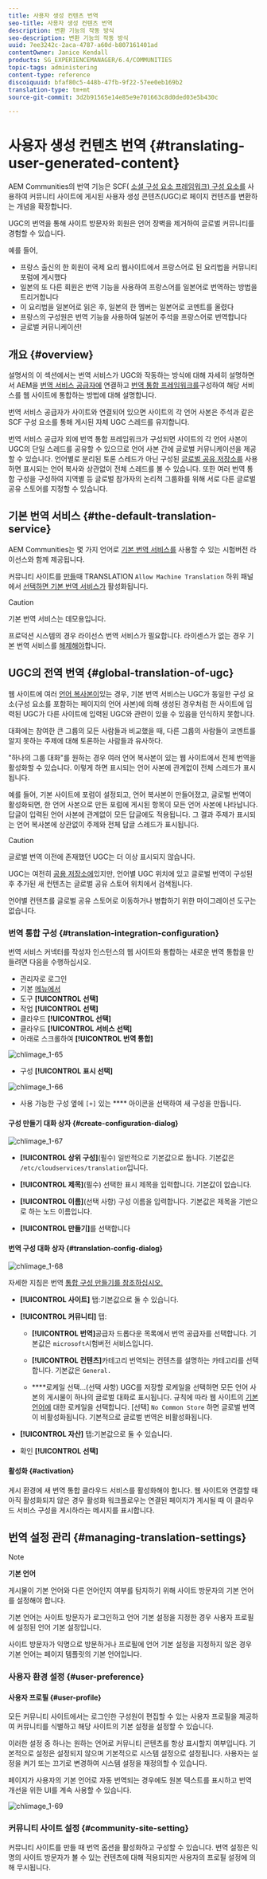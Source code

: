 ```yaml
---
title: 사용자 생성 컨텐츠 번역
seo-title: 사용자 생성 컨텐츠 번역
description: 변환 기능의 작동 방식
seo-description: 변환 기능의 작동 방식
uuid: 7ee3242c-2aca-4787-a60d-b807161401ad
contentOwner: Janice Kendall
products: SG_EXPERIENCEMANAGER/6.4/COMMUNITIES
topic-tags: administering
content-type: reference
discoiquuid: bfaf80c5-448b-47fb-9f22-57ee0eb169b2
translation-type: tm+mt
source-git-commit: 3d2b91565e14e85e9e701663c8d0ded03e5b430c

---
```



# 사용자 생성 컨텐츠 번역 {#translating-user-generated-content}

AEM Communities의 번역 기능은 SCF( [소셜 구성 요소 프레임워크) 구성 요소를](../../help/sites-administering/translation.md) 사용하여 커뮤니티 사이트에 게시된 사용자 생성 콘텐츠(UGC)로 페이지 컨텐츠를 [](scf.md)변환하는 개념을 확장합니다.

UGC의 번역을 통해 사이트 방문자와 회원은 언어 장벽을 제거하여 글로벌 커뮤니티를 경험할 수 있습니다.

예를 들어,

* 프랑스 출신의 한 회원이 국제 요리 웹사이트에서 프랑스어로 된 요리법을 커뮤니티 포럼에 게시했다
* 일본의 또 다른 회원은 번역 기능을 사용하여 프랑스어를 일본어로 번역하는 방법을 트리거합니다
* 이 요리법을 일본어로 읽은 후, 일본의 한 멤버는 일본어로 코멘트를 올렸다
* 프랑스의 구성원은 번역 기능을 사용하여 일본어 주석을 프랑스어로 번역합니다
* 글로벌 커뮤니케이션!

## 개요 {#overview}

설명서의 이 섹션에서는 번역 서비스가 UGC와 작동하는 방식에 대해 자세히 설명하면서 AEM을 [번역 서비스 공급자에](../../help/sites-administering/translation.md#connectingtoatranslationserviceprovider) 연결하고 [번역 통합 프레임워크를](../../help/sites-administering/tc-tic.md)구성하여 해당 서비스를 웹 사이트에 통합하는 방법에 대해 설명합니다.

번역 서비스 공급자가 사이트와 연결되어 있으면 사이트의 각 언어 사본은 주석과 같은 SCF 구성 요소를 통해 게시된 자체 UGC 스레드를 유지합니다.

번역 서비스 공급자 외에 번역 통합 프레임워크가 구성되면 사이트의 각 언어 사본이 UGC의 단일 스레드를 공유할 수 있으므로 언어 사본 간에 글로벌 커뮤니케이션을 제공할 수 있습니다. 언어별로 분리된 토론 스레드가 아닌 구성된 [글로벌 공유 저장소를](#global-translation-of-ugc) 사용하면 표시되는 언어 복사와 상관없이 전체 스레드를 볼 수 있습니다. 또한 여러 번역 통합 구성을 구성하여 지역별 등 글로벌 참가자의 논리적 그룹화를 위해 서로 다른 글로벌 공유 스토어를 지정할 수 있습니다.

## 기본 번역 서비스 {#the-default-translation-service}

AEM Communities는 몇 가지 언어로 [기본 번역 서비스를](../../help/sites-administering/tc-msconf.md#microsoft-translator-trial-license) 사용할 수 있는 시험버전 라이선스와 [](../../help/sites-administering/tc-msconf.md) 함께 제공됩니다.

커뮤니티 사이트를 [만들](sites-console.md)때 TRANSLATION `Allow Machine Translation` 하위 패널에서 [선택하면 기본 번역 서비스가](sites-console.md#translation) 활성화됩니다.

>[!CAUTION]
>
>기본 번역 서비스는 데모용입니다.
>
>프로덕션 시스템의 경우 라이선스 번역 서비스가 필요합니다. 라이센스가 없는 경우 기본 번역 서비스를 [해제해야](../../help/sites-administering/tc-msconf.md#microsoft-translator-trial-license-geometrixx-outdoors)합니다.

## UGC의 전역 번역 {#global-translation-of-ugc}

웹 사이트에 여러 [언어 복사본이](../../help/sites-administering/tc-prep.md)있는 경우, 기본 번역 서비스는 UGC가 동일한 구성 요소(구성 요소를 포함하는 페이지의 언어 사본)에 의해 생성된 경우처럼 한 사이트에 입력된 UGC가 다른 사이트에 입력된 UGC와 관련이 있을 수 있음을 인식하지 못합니다.

대화에는 참여한 큰 그룹의 모든 사람들과 비교했을 때, 다른 그룹의 사람들이 코멘트를 알지 못하는 주제에 대해 토론하는 사람들과 유사하다.

&quot;하나의 그룹 대화&quot;를 원하는 경우 여러 언어 복사본이 있는 웹 사이트에서 전체 번역을 활성화할 수 있습니다. 이렇게 하면 표시되는 언어 사본에 관계없이 전체 스레드가 표시됩니다.

예를 들어, 기본 사이트에 포럼이 설정되고, 언어 복사본이 만들어졌고, 글로벌 번역이 활성화되면, 한 언어 사본으로 만든 포럼에 게시된 항목이 모든 언어 사본에 나타납니다. 답글이 입력된 언어 사본에 관계없이 모든 답글에도 적용됩니다. 그 결과 주제가 표시되는 언어 복사본에 상관없이 주제와 전체 답글 스레드가 표시됩니다.

>[!CAUTION]
>
>글로벌 번역 이전에 존재했던 UGC는 더 이상 표시되지 않습니다.
>
>UGC는 여전히 [공용 저장소에](working-with-srp.md)있지만, 언어별 UGC 위치에 있고 글로벌 번역이 구성된 후 추가된 새 컨텐츠는 글로벌 공유 스토어 위치에서 검색됩니다.
>
>언어별 컨텐츠를 글로벌 공유 스토어로 이동하거나 병합하기 위한 마이그레이션 도구는 없습니다.

### 번역 통합 구성 {#translation-integration-configuration}

번역 서비스 커넥터를 작성자 인스턴스의 웹 사이트와 통합하는 새로운 번역 통합을 만들려면 다음을 수행하십시오.

* 관리자로 로그인
* 기본 [메뉴에서](http://localhost:4502/)
* 도구 **[!UICONTROL 선택]**
* 작업 **[!UICONTROL 선택]**
* 클라우드 **[!UICONTROL 선택]**
* 클라우드 **[!UICONTROL 서비스 선택]**
* 아래로 스크롤하여 **[!UICONTROL 번역 통합]**

![chlimage_1-65](assets/chlimage_1-65.png)

* 구성 **[!UICONTROL 표시 선택]**

![chlimage_1-66](assets/chlimage_1-66.png)

* 사용 가능한 구성 옆에 `[+]` 있는 **** 아이콘을 선택하여 새 구성을 만듭니다.

#### 구성 만들기 대화 상자 {#create-configuration-dialog}

![chlimage_1-67](assets/chlimage_1-67.png)

* **[!UICONTROL 상위 구성]**(필수) 일반적으로 기본값으로 둡니다. 기본값은 `/etc/cloudservices/translation`입니다.

* **[!UICONTROL 제목]**(필수) 선택한 표시 제목을 입력합니다. 기본값이 없습니다.

* **[!UICONTROL 이름]**(선택 사항) 구성 이름을 입력합니다. 기본값은 제목을 기반으로 하는 노드 이름입니다.

* **[!UICONTROL 만들기]**&#x200B;를 선택합니다

#### 번역 구성 대화 상자 {#translation-config-dialog}

![chlimage_1-68](assets/chlimage_1-68.png)

자세한 지침은 번역 [통합 구성 만들기를 참조하십시오.](../../help/sites-administering/tc-tic.md#creating-a-translation-integration-configuration)

* **[!UICONTROL 사이트]** 탭:기본값으로 둘 수 있습니다.
* **[!UICONTROL 커뮤니티]** 탭:
   * **[!UICONTROL 번역]**&#x200B;공급자 드롭다운 목록에서 번역 공급자를 선택합니다. 기본값은 `microsoft`시험버전 서비스입니다.

   * **[!UICONTROL 컨텐츠]**&#x200B;카테고리 번역되는 컨텐츠를 설명하는 카테고리를 선택합니다. 기본값은 `General.`

   * ****&#x200B;로케일 선택...(선택 사항) UGC를 저장할 로케일을 선택하면 모든 언어 사본의 게시물이 하나의 글로벌 대화로 표시됩니다. 규칙에 따라 웹 사이트의 [기본 언어에](sites-console.md#translation) 대한 로케일을 선택합니다. [선택] `No Common Store` 하면 글로벌 번역이 비활성화됩니다. 기본적으로 글로벌 번역은 비활성화됩니다.

* **[!UICONTROL 자산]** 탭:기본값으로 둘 수 있습니다.
* 확인 **[!UICONTROL 선택]**

#### 활성화 {#activation}

게시 환경에 새 번역 통합 클라우드 서비스를 활성화해야 합니다. 웹 사이트와 연결할 때 아직 활성화되지 않은 경우 활성화 워크플로우는 연결된 페이지가 게시될 때 이 클라우드 서비스 구성을 게시하라는 메시지를 표시합니다.

## 번역 설정 관리 {#managing-translation-settings}

>[!NOTE]
>
>**기본 언어**
>
>게시물이 기본 언어와 다른 언어인지 여부를 탐지하기 위해 사이트 방문자의 기본 언어를 설정해야 합니다.
>
>기본 언어는 사이트 방문자가 로그인하고 언어 기본 설정을 지정한 경우 사용자 프로필에 설정된 언어 기본 설정입니다.
>
>사이트 방문자가 익명으로 방문하거나 프로필에 언어 기본 설정을 지정하지 않은 경우 기본 언어는 페이지 템플릿의 기본 언어입니다.

### 사용자 환경 설정 {#user-preference}

#### 사용자 프로필 {#user-profile}

모든 커뮤니티 사이트에서는 로그인한 구성원이 편집할 수 있는 사용자 프로필을 제공하여 커뮤니티를 식별하고 해당 사이트의 기본 설정을 설정할 수 있습니다.

이러한 설정 중 하나는 원하는 언어로 커뮤니티 콘텐츠를 항상 표시할지 여부입니다. 기본적으로 설정은 설정되지 않으며 기본적으로 시스템 설정으로 설정됩니다. 사용자는 설정을 켜기 또는 끄기로 변경하여 시스템 설정을 재정의할 수 있습니다.

페이지가 사용자의 기본 언어로 자동 번역되는 경우에도 원본 텍스트를 표시하고 번역 개선을 위한 UI를 계속 사용할 수 있습니다.

![chlimage_1-69](assets/chlimage_1-69.png)

### 커뮤니티 사이트 설정 {#community-site-setting}

커뮤니티 사이트를 만들 때 번역 옵션을 활성화하고 구성할 수 있습니다. 번역 설정은 익명의 사이트 방문자가 볼 수 있는 컨텐츠에 대해 적용되지만 사용자의 프로필 설정에 의해 무시됩니다.
